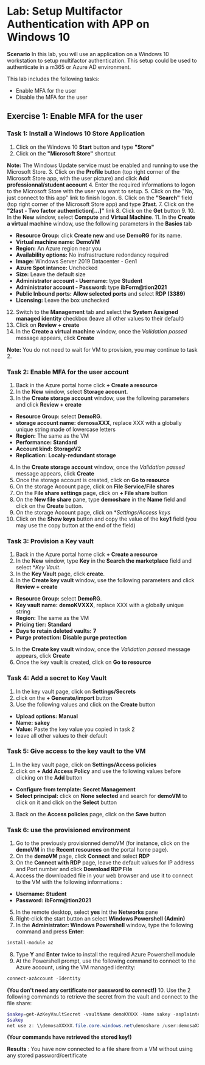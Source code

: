 # Lab: Setup Multifactor Authentication with APP on Windows 10

**Scenario**
In this lab, you will use an application on a Windows 10 workstation to setup multifactor authentication. This setup could be used to authenticate in a m365 or Azure AD environment.

This lab includes the following tasks:

 - Enable MFA for the user
 - Disable the MFA for the user

## Exercise 1: Enable MFA for the user

### Task 1: Install a Windows 10 Store Application
1. Click on the Windows 10 **Start** button and type **"Store"**
1. Click on the **"Microsoft Store"** shortcut

**Note:** The Windows Update service must be enabled and running to use the Microsoft Store.
3. Click on the **Profile** button (top right corner of the Microsoft Store app, with the user picture) and click **Add professionnal/student account**
4. Enter the required informations to logon to the Microsoft Store with the user you want to setup.
5. Click on the "No, just connect to this app" link to finish logon.
6. Click on the **"Search"** field (top right corner of the Microsoft Store app) and type **2fast**.
7. Click on the **"2fast - Two factor authentiction[...]"** link
8. Click on the **Get** button
9. 
10. In the **New** window, select **Compute** and **Virtual Machine**.
11. In the **Create a virtual machine** window, use the following parameters in the **Basics** tab
  - **Resource Group:** click **Create new** and use **DemoRG** for its name.
  - **Virtual machine name:** **DemoVM**
  - **Region:** An Azure region near you
  - **Availability options:** No insfrastructure redondancy required
  - **Image:** Windows Server 2019 Datacenter - Gen1
  - **Azure Spot intance:** Unchecked
  - **Size:** Leave the default size
  - **Administrator account - Username:** type **Student**
  - **Administrator account - Password:** type **ibForm@tion2021**
  - **Public Inbound ports:** **Allow selected ports** and select **RDP (3389)**
  - **Licensing:** Leave the box unchecked
12. Switch to the **Management** tab and select the **System Assigned managed identity** checkbox (leave all other values to their default)
13. Click on **Review + create**
14. In the **Create a virtual machine** window, once the *Validation passed* message appears, click **Create**

**Note:** You do not need to wait for VM to provision, you may continue to task 2.

### Task 2: Enable MFA for the user account
1. Back in the Azure portal home click **+ Create a resource**
1. In the **New** window, select **Storage account**.
1. In the **Create storage account** window, use the following parameters and click **Review + create**
  - **Resource Group:** select **DemoRG**.
  - **storage account name:** **demosaXXX**, replace XXX with a globally unique string made of lowercase letters
  - **Region:** The same as the VM
  - **Performance:** **Standard**
  - **Account kind:** **StorageV2**
  - **Replication:** **Localy-redundant storage**
4. In the **Create storage account** window, once the *Validation passed* message appears, click **Create**
1. Once the storage account is created, click on **Go to resource**
1. On the storage Account page, click on **File Service/File shares**
1. On the **File share settings** page, click on **+ File share** button
1. On the **New file share** pane, type **demoshare** in the **Name** field and click on the **Create** button.
1. On the storage Account page, click on **Settings/Access keys*
1. Click on the **Show keys** button and copy the value of the **key1** field (you may use the copy button at the end of the field)

### Task 3: Provision a Key vault
1. Back in the Azure portal home click **+ Create a resource**
1. In the **New** window, type **Key** in the **Search the marketplace** field and select **Key Vault*.
1. In the **Key Vault** page, click **create**.
1. In the **Create key vault** window, use the following parameters and click **Review + create**
  - **Resource Group:** select **DemoRG**.
  - **Key vault name:** **demoKVXXX**, replace XXX with a globally unique string
  - **Region:** The same as the VM
  - **Pricing tier:** **Standard**
  - **Days to retain deleted vaults:** **7**
  - **Purge protection:** **Disable purge protection**
5. In the **Create key vault** window, once the *Validation passed* message appears, click **Create**
1. Once the key vault is created, click on **Go to resource**

### Task 4: Add a secret to Key Vault
1. In the key vault page, click on **Settings/Secrets**
1. click on the **+ Generate/import** button
1. Use the following values and click on the **Create** button
  - **Upload options:** **Manual**
  - **Name:** **sakey**
  - **Value:** Paste the key value you copied in task 2
  - leave all other values to their default
  
### Task 5: Give access to the key vault to the VM
1. In the key vault page, click on **Settings/Access policies**
1. click on **+ Add Access Policy** and use the following values before clicking on the **Add** button
  - **Configure from template:** **Secret Management**
  - **Select principal:** click on **None selected** and search for **demoVM** to click on it and click on the **Select** button
3. Back on the **Access policies** page, click on the **Save** button
  
### Task 6: use the provisioned environment
1. Go to the previously provisionned demoVM (for instance, click on the **demoVM** in the **Recent resources** on the portal home page).
1. On the **demoVM** page, click **Connect** and select **RDP**
1. On the **Connect with RDP** page, leave the default values for IP address and Port number and click **Download RDP File**
1. Access the downloaded file in your web browser and use it to connect to the VM with the following informations :
  - **Username:** **Student**
  - **Password:** **ibForm@tion2021**
5. In the remote desktop, select **yes** int the **Networks** pane
1. Right-click the start button an select **Windows Powershell (Admin)**
1. In the **Administrator: Windows Powershell** window, type the following command and press **Enter**:
```powershell
install-module az
```
8. Type **Y** and **Enter** twice to install the required Azure Powershell module
1. At the Powershell prompt, use the following command to connect to the Azure account, using the VM managed identity:
```powershell
connect-azAccount -Identity
```
  **(You don't need any certificate nor password to connect!)**
10. Use the 2 following commands to retrieve the secret from the vault and connect to the file share:
```powershell
$sakey=get-AzKeyVaultSecret -vaultName demoKVXXX -Name sakey -asplaintext
$sakey
net use z: \\demosaXXXXX.file.core.windows.net\demoshare /user:demosaXXXX $sakey
```
  **(Your commands have retrieved the stored key!)**

**Results** : You have now connected to a file share from a VM without using any stored password/certificate
